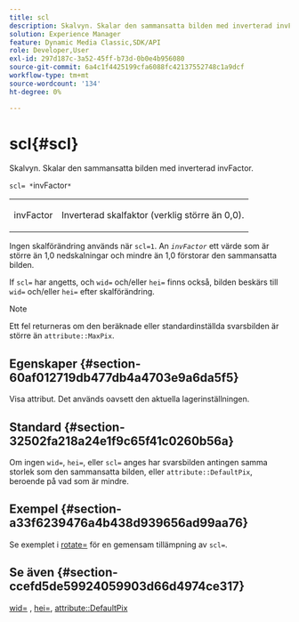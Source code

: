 ```yaml
---
title: scl
description: Skalvyn. Skalar den sammansatta bilden med inverterad invFactor.
solution: Experience Manager
feature: Dynamic Media Classic,SDK/API
role: Developer,User
exl-id: 297d187c-3a52-45ff-b73d-0b0e4b956080
source-git-commit: 6a4c1f4425199cfa6088fc42137552748c1a9dcf
workflow-type: tm+mt
source-wordcount: '134'
ht-degree: 0%

---
```


# scl{#scl}

Skalvyn. Skalar den sammansatta bilden med inverterad invFactor.

`scl= *`invFactor`*`

<table id="simpletable_A09F5EECAC2B4E0F8633D71C6AD36D8D"> 
 <tr class="strow"> 
  <td class="stentry"> <p><span class="varname"> invFactor</span> </p> </td> 
  <td class="stentry"> <p>Inverterad skalfaktor (verklig större än 0,0). </p></td> 
 </tr> 
</table>

Ingen skalförändring används när `scl=1`. An *`invFactor`* ett värde som är större än 1,0 nedskalningar och mindre än 1,0 förstorar den sammansatta bilden.

If `scl=` har angetts, och `wid=` och/eller `hei=` finns också, bilden beskärs till `wid=` och/eller `hei=` efter skalförändring.

>[!NOTE]
>
>Ett fel returneras om den beräknade eller standardinställda svarsbilden är större än `attribute::MaxPix`.

## Egenskaper {#section-60af012719db477db4a4703e9a6da5f5}

Visa attribut. Det används oavsett den aktuella lagerinställningen.

## Standard {#section-32502fa218a24e1f9c65f41c0260b56a}

Om ingen `wid=`, `hei=`, eller `scl=` anges har svarsbilden antingen samma storlek som den sammansatta bilden, eller `attribute::DefaultPix`, beroende på vad som är mindre.

## Exempel {#section-a33f6239476a4b438d939656ad99aa76}

Se exemplet i [rotate=](../../../../../is-api/http-ref/image-serving-api-ref/c-http-protocol-reference/c-command-reference/r-rotate.md#reference-12abb086635546ec9ec2e1a793dc1096) för en gemensam tillämpning av `scl=`.

## Se även {#section-ccefd5de59924059903d66d4974ce317}

[wid=](../../../../../is-api/http-ref/image-serving-api-ref/c-http-protocol-reference/c-command-reference/r-is-http-wid.md#reference-bfeadcb67bf4485f851eb21345527e47) , [hei=](../../../../../is-api/http-ref/image-serving-api-ref/c-http-protocol-reference/c-command-reference/r-is-http-hei.md#reference-6d6f556ccc0e4b98a815e8a5c1944a96), [attribute::DefaultPix](../../../../../is-api/image-catalog/image-serving-api-ref/c-image-catalog-reference/c-attributes-reference/r-defaultpix.md#reference-996b2c22b30f4fd9b970c84063306df1)
